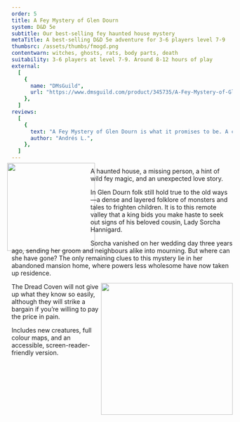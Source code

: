 ```yaml
---
order: 5
title: A Fey Mystery of Glen Dourn
system: D&D 5e
subtitle: Our best-selling fey haunted house mystery
metaTitle: A best-selling D&D 5e adventure for 3-6 players level 7-9
thumbsrc: /assets/thumbs/fmogd.png
contentwarn: witches, ghosts, rats, body parts, death
suitability: 3-6 players at level 7-9. Around 8-12 hours of play
external:
  [
    {
      name: "DMsGuild",
      url: "https://www.dmsguild.com/product/345735/A-Fey-Mystery-of-Glen-Dourn",
    },
  ]
reviews:
  [
    {
      text: "A Fey Mystery of Glen Dourn is what it promises to be. A creepy adventure on an abandoned house with vines and thorns all over the place... What calls most my attention, however, is its prose. We are used to see D&D adventures written in a minimalistic and simple way, yet the author managed to write in a really evocative and flavourful manner without being too complex.",
      author: "Andrés L.",
    },
  ]
---
```


<p>
    <img src="/assets/images/fmogd/marie.png" style="width:200px;float:left;margin:-10px;">
    A haunted house, a missing person, a hint of wild fey magic, and an unexpected love story.
</p>
<p>
    In Glen Dourn folk still hold true to the old ways—a dense and layered folklore of monsters and tales to frighten children. It is to this remote valley that a king bids you make haste to seek out signs of his beloved cousin, Lady Sorcha Hannigard.
</p>
<p>
    Sorcha vanished on her wedding day three years ago, sending her groom and neighbours alike into mourning. But where can she have gone? The only remaining clues to this mystery lie in her abandoned mansion home, where powers less wholesome have now taken up residence.
</p>
<p>
    <img src="/assets/images/fmogd/map.png" style="width:300px;float:right">
    The Dread Coven will not give up what they know so easily, although they will strike a bargain if you’re willing to pay the price in pain.
</p>
<p>
    Includes new creatures, full colour maps, and an accessible, screen-reader-friendly version.
</p>
